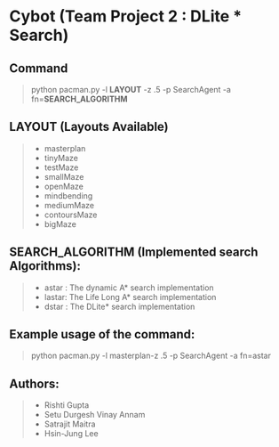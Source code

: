 # Cybot (Team Project 2 : DLite * Search)

## Command
> python pacman.py -l **LAYOUT** -z .5 -p SearchAgent -a fn=**SEARCH_ALGORITHM**

## LAYOUT (Layouts Available)
> - masterplan
> - tinyMaze
> - testMaze
> - smallMaze
> - openMaze
> - mindbending
> - mediumMaze
> - contoursMaze
> - bigMaze

## SEARCH_ALGORITHM (Implemented search Algorithms):
> - astar : The dynamic A* search implementation
> - lastar: The Life Long A* search implementation
> - dstar : The DLite* search implementation

## Example usage of the command:
> python pacman.py -l masterplan-z .5 -p SearchAgent -a fn=astar

## Authors:
> - Rishti Gupta
> - Setu Durgesh Vinay Annam
> - Satrajit Maitra
> - Hsin-Jung Lee
